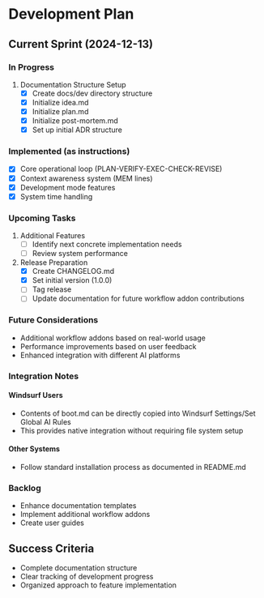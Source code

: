 # Development Plan

## Current Sprint (2024-12-13)

### In Progress
1. Documentation Structure Setup
   - [x] Create docs/dev directory structure
   - [x] Initialize idea.md
   - [x] Initialize plan.md
   - [x] Initialize post-mortem.md
   - [x] Set up initial ADR structure

### Implemented (as instructions)
- [x] Core operational loop (PLAN-VERIFY-EXEC-CHECK-REVISE)
- [x] Context awareness system (MEM lines)
- [x] Development mode features
- [x] System time handling

### Upcoming Tasks
1. Additional Features
   - [ ] Identify next concrete implementation needs
   - [ ] Review system performance
1. Release Preparation
   - [x] Create CHANGELOG.md
   - [x] Set initial version (1.0.0)
   - [ ] Tag release
   - [ ] Update documentation for future workflow addon contributions

### Future Considerations
- Additional workflow addons based on real-world usage
- Performance improvements based on user feedback
- Enhanced integration with different AI platforms

### Integration Notes
#### Windsurf Users
- Contents of boot.md can be directly copied into Windsurf Settings/Set Global AI Rules
- This provides native integration without requiring file system setup

#### Other Systems
- Follow standard installation process as documented in README.md

### Backlog
- Enhance documentation templates
- Implement additional workflow addons
- Create user guides

## Success Criteria
- Complete documentation structure
- Clear tracking of development progress
- Organized approach to feature implementation
